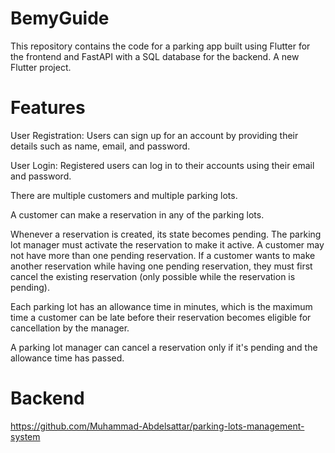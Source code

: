 # BemyGuide
This repository contains the code for a parking app built using Flutter for the frontend and FastAPI with a SQL database for the backend.
A new Flutter project.

# Features
User Registration: Users can sign up for an account by providing their details such as name, email, and password.

User Login: Registered users can log in to their accounts using their email and password.

There are multiple customers and multiple parking lots.

A customer can make a reservation in any of the parking lots.

Whenever a reservation is created, its state becomes pending.
The parking lot manager must activate the reservation to make it active.
A customer may not have more than one pending reservation. If a
customer wants to make another reservation while having one pending
reservation, they must first cancel the existing reservation (only possible
while the reservation is pending).

Each parking lot has an allowance time in minutes, which is the
maximum time a customer can be late before their reservation
becomes eligible for cancellation by the manager.

A parking lot manager can cancel a reservation only if it's pending and
the allowance time has passed.

# Backend
https://github.com/Muhammad-Abdelsattar/parking-lots-management-system
